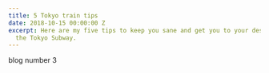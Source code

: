 ```yaml
---
title: 5 Tokyo train tips
date: 2018-10-15 00:00:00 Z
excerpt: Here are my five tips to keep you sane and get you to your destination on
  the Tokyo Subway.
---
```


blog number 3
